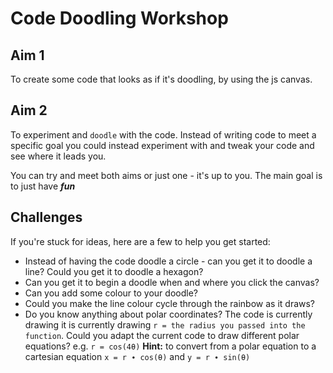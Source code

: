 # Code Doodling Workshop
## Aim 1
To create some code that looks as if it's doodling, by using the js canvas.

## Aim 2
To experiment and `doodle` with the code. Instead of writing code to meet a specific goal you could instead experiment with and tweak your code and see where it leads you.

You can try and meet both aims or just one - it's up to you. The main goal is to just have *__fun__*

## Challenges
If you're stuck for ideas, here are a few to help you get started:
+ Instead of having the code doodle a circle - can you get it to doodle a line? Could you get it to doodle a hexagon?
+ Can you get it to begin a doodle when and where you click the canvas?
+ Can you add some colour to your doodle?
+ Could you make the line colour cycle through the rainbow as it draws?
+ Do you know anything about polar coordinates? The code is currently drawing it is currently drawing `r = the radius you passed into the function`. Could you adapt the current code to draw different polar equations? e.g. `r = cos(4θ)`
__Hint:__ to convert from a polar equation to a cartesian equation `x = r ∙ cos(θ)` and `y = r ∙ sin(θ)`

















